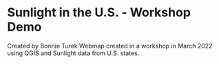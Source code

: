 # Sunlight in the U.S. - Workshop Demo
Created by Bonnie Turek
Webmap created in a workshop in March 2022 using QGIS and Sunlight data from U.S. states.
